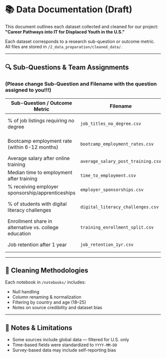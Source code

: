 # 📚 Data Documentation (Draft)

This document outlines each dataset collected and cleaned for our project:  
**"Career Pathways into IT for Displaced Youth in the U.S."**

Each dataset corresponds to a research sub-question or outcome metric.  
All files are stored in `/2_data_preparation/cleaned_data/`.

---

## 🔍 Sub-Questions & Team Assignments 
### (Please change Sub-Question and Filename with the question assigned to you!!!)

| Sub-Question / Outcome Metric                          | Filename                         | Assigned Member            | Source                                       |
|--------------------------------------------------------|----------------------------------|----------------------------|----------------------------------------------|
| % of job listings requiring no degree                  | `job_titles_no_degree.csv`       | Nelson Fodjo Kamdoum       | [Indeed API](link) or scraped CSV            |
| Bootcamp employment rate (within 6-12 months)          | `bootcamp_employment_rates.csv`  | Khadija al Ramlawi         | [CourseReport](link) or bootcamp survey data |
| Average salary after online training                   | `average_salary_post_training.csv`| Sara Şahin                 | [PayScale or Glassdoor](link)                |
| Median time to employment after training               | `time_to_employment.csv`         | Shayma Mohamed             | [LinkedIn reports](link)                     |
| % receiving employer sponsorship/apprenticeships       | `employer_sponsorships.csv`      | Olubusayo Solola           | [Workforce Dev Study](link)                  |
| % of students with digital literacy challenges         | `digital_literacy_challenges.csv`| Yevheniia Rudenko          | [UNHCR EdTech Report](link)                  |
| Enrollment share in alternative vs. college education  | `training_enrollment_split.csv`  | Niloufar Ahmadi            | [National Education Survey](link)            |
| Job retention after 1 year                             | `job_retention_1yr.csv`          | Yuri Spizhovyi             | [TechHire Data](link)                        |

---

## 🧼 Cleaning Methodologies

Each notebook in `/notebooks/` includes:
- Null handling
- Column renaming & normalization
- Filtering by country and age (18–25)
- Notes on source credibility and dataset bias

---

## 🧩 Notes & Limitations
- Some sources include global data — filtered for U.S. only
- Time-based fields were standardized to `YYYY-MM-DD`
- Survey-based data may include self-reporting bias

